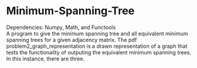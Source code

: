 # Minimum-Spanning-Tree
Dependencies: Numpy, Math, and Functools<br />
A program to give the minimum spanning tree and all equivalent minimum spanning trees for a given adjacency matrix.
The pdf problem2_graph_representation is a drawn representation of a graph that tests the functionality of outputing the equivalent minimum spanning trees. In this instance, there are three.

